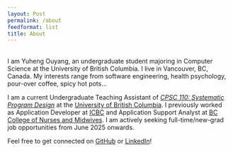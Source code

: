 ```yaml
---
layout: Post
permalink: /about
feedformat: list
title: About
---
```


\
I am Yuheng Ouyang, an undergraduate student majoring in Computer Science at the University of British Columbia. I live in Vancouver, BC, Canada. My interests range from software engineering, health psychology, pour-over coffee, spicy hot pots...

I am a current Undergraduate Teaching Assistant of [*CPSC 110: Systematic Program Design*](https://cs110.students.cs.ubc.ca/admin/syllabus.html) at the [University of British Columbia](https://www.ubc.ca/). I previously worked as Application Developer at [ICBC](https://www.icbc.com/) and Application Support Analyst at [BC College of Nurses and Midwives](https://www.bccnm.ca/). I am actively seeking full-time/new-grad job opportunities from June 2025 onwards.

Feel free to get connected on [GitHub](https://github.com/yhouyang02) or [LinkedIn](https://www.linkedin.com/in/youyang21/)!
